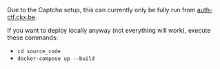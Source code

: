 Due to the Captcha setup, this can currently only be fully run from [auth-ctf.ckx.be](https://auth-ctf.ckx.be).

If you want to deploy locally anyway (not everything will work), execute these commands:

- `cd source_code`
- `docker-compose up --build`